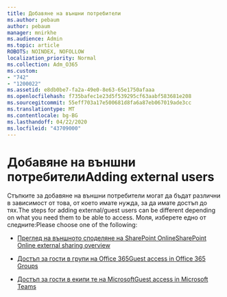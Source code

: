 ```yaml
---
title: Добавяне на външни потребители
ms.author: pebaum
author: pebaum
manager: mnirkhe
ms.audience: Admin
ms.topic: article
ROBOTS: NOINDEX, NOFOLLOW
localization_priority: Normal
ms.collection: Adm_O365
ms.custom:
- "742"
- "1200022"
ms.assetid: e8db0be7-fa2a-49e0-8e63-65e1750afaaa
ms.openlocfilehash: f735bafec1e23d5f539295cf63aabf583681e208
ms.sourcegitcommit: 55eff703a17e500681d8fa6a87eb067019ade3cc
ms.translationtype: MT
ms.contentlocale: bg-BG
ms.lasthandoff: 04/22/2020
ms.locfileid: "43709000"
---
```

# <a name="adding-external-users"></a><span data-ttu-id="c6c89-102">Добавяне на външни потребители</span><span class="sxs-lookup"><span data-stu-id="c6c89-102">Adding external users</span></span>

<span data-ttu-id="c6c89-103">Стъпките за добавяне на външни потребители могат да бъдат различни в зависимост от това, от което имате нужда, за да имате достъп до тях.</span><span class="sxs-lookup"><span data-stu-id="c6c89-103">The steps for adding external/guest users can be different depending on what you need them to be able to access.</span></span> <span data-ttu-id="c6c89-104">Моля, изберете едно от следните:</span><span class="sxs-lookup"><span data-stu-id="c6c89-104">Please choose one of the following:</span></span>
  
- [<span data-ttu-id="c6c89-105">Преглед на външното споделяне на SharePoint Online</span><span class="sxs-lookup"><span data-stu-id="c6c89-105">SharePoint Online external sharing overview</span></span>](https://docs.microsoft.com/sharepoint/external-sharing-overview)

- [<span data-ttu-id="c6c89-106">Достъп за гости в групи на Office 365</span><span class="sxs-lookup"><span data-stu-id="c6c89-106">Guest access in Office 365 Groups</span></span>](https://support.office.com/article/guest-access-in-office-365-groups-bfc7a840-868f-4fd6-a390-f347bf51aff6)

- [<span data-ttu-id="c6c89-107">Достъп за гости в екипи те на Microsoft</span><span class="sxs-lookup"><span data-stu-id="c6c89-107">Guest access in Microsoft Teams</span></span>](https://docs.microsoft.com/microsoftteams/guest-access-checklist)
